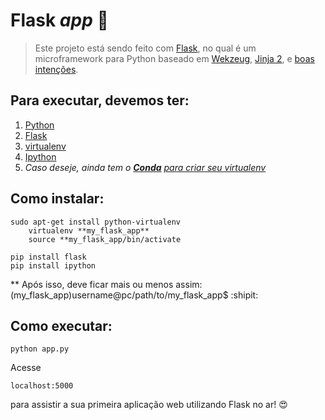 # Flask *app* 🐍

<!-- > This project was made with [Flask](http://flask.pocoo.org/), which is a microframework for Python based on Werkzeug, Jinja 2 and good intentions. -->

> Este projeto está sendo feito com [Flask](http://flask.pocoo.org/), no qual é um microframework para Python baseado em [Wekzeug](http://werkzeug.pocoo.org/), [Jinja 2](http://jinja.pocoo.org/), e [boas intenções](https://wiki.python.org.br/TheZenOfPython).

## Para executar, devemos ter:
1. [Python](https://www.python.org/)
2. [Flask](http://flask.pocoo.org/)
3. [virtualenv](https://pypi.org/project/virtualenv/)
4. [Ipython](https://ipython.org/)
5. *Caso deseje, ainda tem o [**Conda**](https://conda.io/docs/) [para criar seu virtualenv](https://uoa-eresearch.github.io/eresearch-cookbook/recipe/2014/11/20/conda/)*

## Como instalar:
```
sudo apt-get install python-virtualenv
    virtualenv **my_flask_app**    
    source **my_flask_app/bin/activate
```
    
```
pip install flask
pip install ipython
```

** Após isso, deve ficar mais ou menos assim:
(my_flask_app)username@pc/path/to/my_flask_app$  :shipit:

## Como executar:
```
python app.py
```

Acesse 
```
localhost:5000
```
para assistir a sua primeira aplicação web utilizando Flask no ar!  😍
